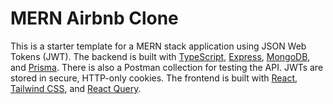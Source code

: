 # MERN Airbnb Clone

This is a starter template for a MERN stack application using JSON Web Tokens (JWT).
The backend is built with [TypeScript](https://www.typescriptlang.org/), [Express](https://expressjs.com), [MongoDB](https://www.mongodb.com), and [Prisma](https://www.prisma.io). There is also a Postman collection for testing the API. JWTs are stored
in secure, HTTP-only cookies. The frontend is built with [React](https://react.dev), [Tailwind CSS](https://tailwindcss.com), and [React Query](https://tanstack.com/query/latest).
